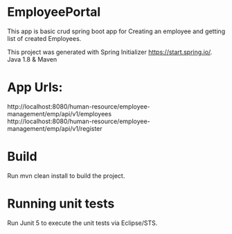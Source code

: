 # EmployeePortal
This app is basic crud spring boot app for Creating an employee and getting list of created Employees.

This project was generated with Spring Initializer https://start.spring.io/.
Java 1.8 & Maven

# App Urls:
http://localhost:8080/human-resource/employee-management/emp/api/v1/employees <br />
http://localhost:8080/human-resource/employee-management/emp/api/v1/register

# Build
Run mvn clean install to build the project.

# Running unit tests
Run Junit 5 to execute the unit tests via Eclipse/STS.
